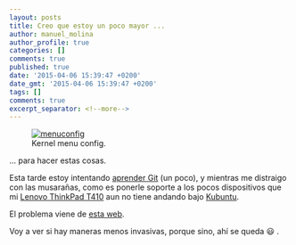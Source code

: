 ```yaml
---
layout: posts
title: Creo que estoy un poco mayor ...
author: manuel_molina
author_profile: true
categories: []
comments: true
published: true
date: '2015-04-06 15:39:47 +0200'
date_gmt: '2015-04-06 15:39:47 +0200'
tags: []
comments: true
excerpt_separator: <!--more-->
---
```

<figure style="width: 402px" class="align-left">
  <a href="{{ site.url }}{{ site.baseurl }}/assets/images/2015-04-06-creo-que-estoy-un-poco-mayor/menuconfig.jpg"><img src="{{ site.url }}{{ site.baseurl }}/assets/images/2015-04-06-creo-que-estoy-un-poco-mayor/menuconfig.jpg" alt="menuconfig"></a>
  <figcaption>Kernel menu config.</figcaption>
</figure> 

... para hacer estas cosas.
<!--more-->
Esta tarde estoy intentando [aprender Git](https://www.amazon.es/Aprende-Git-y-camino-GitHub-ebook/dp/B00K515GL2/) (un poco), y mientras me distraigo con las musarañas, como es ponerle soporte a los pocos dispositivos que mi [Lenovo ThinkPad T410](http://support.lenovo.com/us/en/products/laptops-and-netbooks/thinkpad-t-series-laptops/thinkpad-t410?type=Laptops-and-netbooks&amp;c=1) aun no tiene andando bajo [Kubuntu](http://www.kubuntu.org/news/kubuntu-14.04).

El problema viene de [esta web](http://www.linuxant.com/drivers/hsf/oem/install.php).

Voy a ver si hay maneras menos invasivas, porque sino, ahí­ se queda :smiley: .
